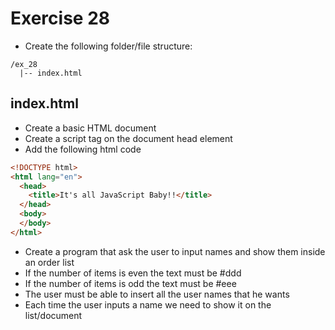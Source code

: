 # Exercise 28

* Create the following folder/file structure:
```
/ex_28
  |-- index.html
```

## index.html
* Create a basic HTML document
* Create a script tag on the document head element
* Add the following html code

```html
<!DOCTYPE html>
<html lang="en">
  <head>
    <title>It's all JavaScript Baby!!</title>
  </head>
  <body>
  </body>
</html>
```

* Create a program that ask the user to input names and show them inside an order list
* If the number of items is even the text must be #ddd
* If the number of items is odd the text must be #eee
* The user must be able to insert all the user names that he wants
* Each time the user inputs a name we need to show it on the list/document